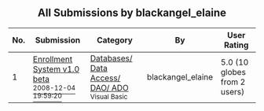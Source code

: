 ﻿<div align="center">

## All Submissions by blackangel\_elaine

</div>

No.  | Submission | Category | By   | User Rating
---- | ---------- | -------- | ---- | -----------
1 | [Enrollment System v1\.0 beta<br /><sup>2008-12-04 19:59:20</sup>](https://github.com/Planet-Source-Code/blackangel-elaine-enrollment-system-v1-0-beta__1-71499) | [Databases/ Data Access/ DAO/ ADO<br /><sup>Visual Basic</sup>](../ByCategory/databases-data-access-dao-ado__1-6.md) | blackangel\_elaine | 5.0 (10 globes from 2 users)
